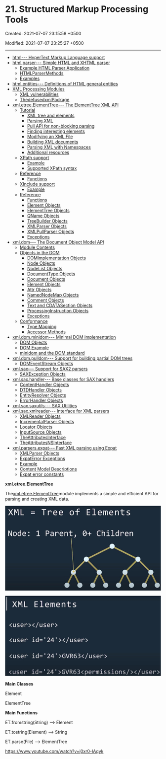 # 21. Structured Markup Processing Tools

Created: 2021-07-07 23:15:58 +0500

Modified: 2021-07-07 23:25:27 +0500

---
-   [html--- HyperText Markup Language support](https://docs.python.org/3/library/html.html)
-   [html.parser--- Simple HTML and XHTML parser](https://docs.python.org/3/library/html.parser.html)
    -   [Example HTML Parser Application](https://docs.python.org/3/library/html.parser.html#example-html-parser-application)
    -   [HTMLParserMethods](https://docs.python.org/3/library/html.parser.html#htmlparser-methods)
    -   [Examples](https://docs.python.org/3/library/html.parser.html#examples)
-   [html.entities--- Definitions of HTML general entities](https://docs.python.org/3/library/html.entities.html)
-   [XML Processing Modules](https://docs.python.org/3/library/xml.html)
    -   [XML vulnerabilities](https://docs.python.org/3/library/xml.html#xml-vulnerabilities)
    -   [ThedefusedxmlPackage](https://docs.python.org/3/library/xml.html#the-defusedxml-package)
-   [xml.etree.ElementTree--- The ElementTree XML API](https://docs.python.org/3/library/xml.etree.elementtree.html)
    -   [Tutorial](https://docs.python.org/3/library/xml.etree.elementtree.html#tutorial)
        -   [XML tree and elements](https://docs.python.org/3/library/xml.etree.elementtree.html#xml-tree-and-elements)
        -   [Parsing XML](https://docs.python.org/3/library/xml.etree.elementtree.html#parsing-xml)
        -   [Pull API for non-blocking parsing](https://docs.python.org/3/library/xml.etree.elementtree.html#pull-api-for-non-blocking-parsing)
        -   [Finding interesting elements](https://docs.python.org/3/library/xml.etree.elementtree.html#finding-interesting-elements)
        -   [Modifying an XML File](https://docs.python.org/3/library/xml.etree.elementtree.html#modifying-an-xml-file)
        -   [Building XML documents](https://docs.python.org/3/library/xml.etree.elementtree.html#building-xml-documents)
        -   [Parsing XML with Namespaces](https://docs.python.org/3/library/xml.etree.elementtree.html#parsing-xml-with-namespaces)
        -   [Additional resources](https://docs.python.org/3/library/xml.etree.elementtree.html#additional-resources)
    -   [XPath support](https://docs.python.org/3/library/xml.etree.elementtree.html#xpath-support)
        -   [Example](https://docs.python.org/3/library/xml.etree.elementtree.html#example)
        -   [Supported XPath syntax](https://docs.python.org/3/library/xml.etree.elementtree.html#supported-xpath-syntax)
    -   [Reference](https://docs.python.org/3/library/xml.etree.elementtree.html#reference)
        -   [Functions](https://docs.python.org/3/library/xml.etree.elementtree.html#functions)
    -   [XInclude support](https://docs.python.org/3/library/xml.etree.elementtree.html#xinclude-support)
        -   [Example](https://docs.python.org/3/library/xml.etree.elementtree.html#id3)
    -   [Reference](https://docs.python.org/3/library/xml.etree.elementtree.html#id4)
        -   [Functions](https://docs.python.org/3/library/xml.etree.elementtree.html#elementinclude-functions)
        -   [Element Objects](https://docs.python.org/3/library/xml.etree.elementtree.html#element-objects)
        -   [ElementTree Objects](https://docs.python.org/3/library/xml.etree.elementtree.html#elementtree-objects)
        -   [QName Objects](https://docs.python.org/3/library/xml.etree.elementtree.html#qname-objects)
        -   [TreeBuilder Objects](https://docs.python.org/3/library/xml.etree.elementtree.html#treebuilder-objects)
        -   [XMLParser Objects](https://docs.python.org/3/library/xml.etree.elementtree.html#xmlparser-objects)
        -   [XMLPullParser Objects](https://docs.python.org/3/library/xml.etree.elementtree.html#xmlpullparser-objects)
        -   [Exceptions](https://docs.python.org/3/library/xml.etree.elementtree.html#exceptions)
-   [xml.dom--- The Document Object Model API](https://docs.python.org/3/library/xml.dom.html)
    -   [Module Contents](https://docs.python.org/3/library/xml.dom.html#module-contents)
    -   [Objects in the DOM](https://docs.python.org/3/library/xml.dom.html#objects-in-the-dom)
        -   [DOMImplementation Objects](https://docs.python.org/3/library/xml.dom.html#domimplementation-objects)
        -   [Node Objects](https://docs.python.org/3/library/xml.dom.html#node-objects)
        -   [NodeList Objects](https://docs.python.org/3/library/xml.dom.html#nodelist-objects)
        -   [DocumentType Objects](https://docs.python.org/3/library/xml.dom.html#documenttype-objects)
        -   [Document Objects](https://docs.python.org/3/library/xml.dom.html#document-objects)
        -   [Element Objects](https://docs.python.org/3/library/xml.dom.html#element-objects)
        -   [Attr Objects](https://docs.python.org/3/library/xml.dom.html#attr-objects)
        -   [NamedNodeMap Objects](https://docs.python.org/3/library/xml.dom.html#namednodemap-objects)
        -   [Comment Objects](https://docs.python.org/3/library/xml.dom.html#comment-objects)
        -   [Text and CDATASection Objects](https://docs.python.org/3/library/xml.dom.html#text-and-cdatasection-objects)
        -   [ProcessingInstruction Objects](https://docs.python.org/3/library/xml.dom.html#processinginstruction-objects)
        -   [Exceptions](https://docs.python.org/3/library/xml.dom.html#exceptions)
    -   [Conformance](https://docs.python.org/3/library/xml.dom.html#conformance)
        -   [Type Mapping](https://docs.python.org/3/library/xml.dom.html#type-mapping)
        -   [Accessor Methods](https://docs.python.org/3/library/xml.dom.html#accessor-methods)
-   [xml.dom.minidom--- Minimal DOM implementation](https://docs.python.org/3/library/xml.dom.minidom.html)
    -   [DOM Objects](https://docs.python.org/3/library/xml.dom.minidom.html#dom-objects)
    -   [DOM Example](https://docs.python.org/3/library/xml.dom.minidom.html#dom-example)
    -   [minidom and the DOM standard](https://docs.python.org/3/library/xml.dom.minidom.html#minidom-and-the-dom-standard)
-   [xml.dom.pulldom--- Support for building partial DOM trees](https://docs.python.org/3/library/xml.dom.pulldom.html)
    -   [DOMEventStream Objects](https://docs.python.org/3/library/xml.dom.pulldom.html#domeventstream-objects)
-   [xml.sax--- Support for SAX2 parsers](https://docs.python.org/3/library/xml.sax.html)
    -   [SAXException Objects](https://docs.python.org/3/library/xml.sax.html#saxexception-objects)
-   [xml.sax.handler--- Base classes for SAX handlers](https://docs.python.org/3/library/xml.sax.handler.html)
    -   [ContentHandler Objects](https://docs.python.org/3/library/xml.sax.handler.html#contenthandler-objects)
    -   [DTDHandler Objects](https://docs.python.org/3/library/xml.sax.handler.html#dtdhandler-objects)
    -   [EntityResolver Objects](https://docs.python.org/3/library/xml.sax.handler.html#entityresolver-objects)
    -   [ErrorHandler Objects](https://docs.python.org/3/library/xml.sax.handler.html#errorhandler-objects)
-   [xml.sax.saxutils--- SAX Utilities](https://docs.python.org/3/library/xml.sax.utils.html)
-   [xml.sax.xmlreader--- Interface for XML parsers](https://docs.python.org/3/library/xml.sax.reader.html)
    -   [XMLReader Objects](https://docs.python.org/3/library/xml.sax.reader.html#xmlreader-objects)
    -   [IncrementalParser Objects](https://docs.python.org/3/library/xml.sax.reader.html#incrementalparser-objects)
    -   [Locator Objects](https://docs.python.org/3/library/xml.sax.reader.html#locator-objects)
    -   [InputSource Objects](https://docs.python.org/3/library/xml.sax.reader.html#inputsource-objects)
    -   [TheAttributesInterface](https://docs.python.org/3/library/xml.sax.reader.html#the-attributes-interface)
    -   [TheAttributesNSInterface](https://docs.python.org/3/library/xml.sax.reader.html#the-attributesns-interface)
-   [xml.parsers.expat--- Fast XML parsing using Expat](https://docs.python.org/3/library/pyexpat.html)
    -   [XMLParser Objects](https://docs.python.org/3/library/pyexpat.html#xmlparser-objects)
    -   [ExpatError Exceptions](https://docs.python.org/3/library/pyexpat.html#expaterror-exceptions)
    -   [Example](https://docs.python.org/3/library/pyexpat.html#example)
    -   [Content Model Descriptions](https://docs.python.org/3/library/pyexpat.html#module-xml.parsers.expat.model)
    -   [Expat error constants](https://docs.python.org/3/library/pyexpat.html#module-xml.parsers.expat.errors)



**xml.etree.ElementTree**

The[xml.etree.ElementTree](https://docs.python.org/3/library/xml.etree.elementtree.html#module-xml.etree.ElementTree)module implements a simple and efficient API for parsing and creating XML data.

![XML Node : Tree of Elements 1 Parent, o 0+ Children o O o ](media/21.-Structured-Markup-Processing-Tools-image1.jpeg)



![XML Elements <user></user> <user <user <user 1 241 ></user> '24' >GVR63<permissions</user> ](media/21.-Structured-Markup-Processing-Tools-image2.jpeg)



**Main Classes**

Element

ElementTree



**Main Functions**

ET.fromstring(String) --> Element

ET.tostring(Element) --> String

ET.parse(File) --> ElementTree



<https://www.youtube.com/watch?v=j0xr0-IAqyk>


